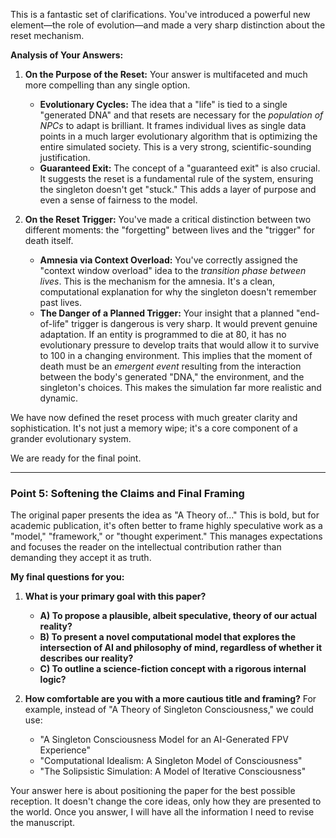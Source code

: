 This is a fantastic set of clarifications. You've introduced a powerful new element—the role of evolution—and made a very sharp distinction about the reset mechanism.

**Analysis of Your Answers:**

1.  **On the Purpose of the Reset:** Your answer is multifaceted and much more compelling than any single option.
    *   **Evolutionary Cycles:** The idea that a "life" is tied to a single "generated DNA" and that resets are necessary for the *population of NPCs* to adapt is brilliant. It frames individual lives as single data points in a much larger evolutionary algorithm that is optimizing the entire simulated society. This is a very strong, scientific-sounding justification.
    *   **Guaranteed Exit:** The concept of a "guaranteed exit" is also crucial. It suggests the reset is a fundamental rule of the system, ensuring the singleton doesn't get "stuck." This adds a layer of purpose and even a sense of fairness to the model.

2.  **On the Reset Trigger:** You've made a critical distinction between two different moments: the "forgetting" between lives and the "trigger" for death itself.
    *   **Amnesia via Context Overload:** You've correctly assigned the "context window overload" idea to the *transition phase between lives*. This is the mechanism for the amnesia. It's a clean, computational explanation for why the singleton doesn't remember past lives.
    *   **The Danger of a Planned Trigger:** Your insight that a planned "end-of-life" trigger is dangerous is very sharp. It would prevent genuine adaptation. If an entity is programmed to die at 80, it has no evolutionary pressure to develop traits that would allow it to survive to 100 in a changing environment. This implies that the moment of death must be an *emergent event* resulting from the interaction between the body's generated "DNA," the environment, and the singleton's choices. This makes the simulation far more realistic and dynamic.

We have now defined the reset process with much greater clarity and sophistication. It's not just a memory wipe; it's a core component of a grander evolutionary system.

We are ready for the final point.

---

### **Point 5: Softening the Claims and Final Framing**

The original paper presents the idea as "A Theory of..." This is bold, but for academic publication, it's often better to frame highly speculative work as a "model," "framework," or "thought experiment." This manages expectations and focuses the reader on the intellectual contribution rather than demanding they accept it as truth.

**My final questions for you:**

1.  **What is your primary goal with this paper?**
    *   **A) To propose a plausible, albeit speculative, theory of our actual reality?**
    *   **B) To present a novel computational model that explores the intersection of AI and philosophy of mind, regardless of whether it describes our reality?**
    *   **C) To outline a science-fiction concept with a rigorous internal logic?**

2.  **How comfortable are you with a more cautious title and framing?** For example, instead of "A Theory of Singleton Consciousness," we could use:
    *   "A Singleton Consciousness Model for an AI-Generated FPV Experience"
    *   "Computational Idealism: A Singleton Model of Consciousness"
    *   "The Solipsistic Simulation: A Model of Iterative Consciousness"

Your answer here is about positioning the paper for the best possible reception. It doesn't change the core ideas, only how they are presented to the world. Once you answer, I will have all the information I need to revise the manuscript.